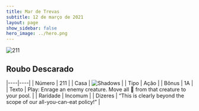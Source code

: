 ```yaml
---
title: Mar de Trevas
subtitle: 12 de março de 2021
layout: page
show_sidebar: false
hero_image: ../hero.png
---
```


![211](https://cdn.keyforgegame.com/media/card_front/pt/496_211_JHRF78VR88RX_pt.png)

## Roubo Descarado

|----|----|
| Número | 211 |
| Casa | ![Shadows](https://archonarcana.com/images/thumb/e/ee/Shadows.png/22px-Shadows.png "Sombras") |
| Tipo | Ação |
| Bônus | 1A |
| Texto | Play: Enrage an enemy creature. Move all  from that creature to your pool. |
| Raridade | Incomum |
| Dizeres | “This is clearly beyond the scope of our all-you-can-eat policy!” |
